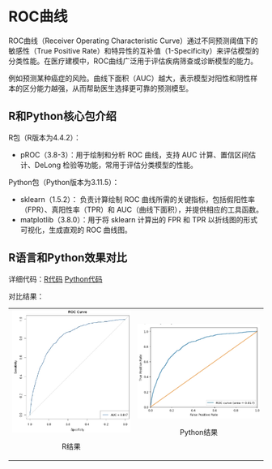 # ROC曲线

ROC曲线（Receiver Operating Characteristic Curve）通过不同预测阈值下的敏感性（True Positive Rate）和特异性的互补值（1-Specificity）来评估模型的分类性能。在医疗建模中，ROC曲线广泛用于评估疾病筛查或诊断模型的能力。

例如预测某种癌症的风险。曲线下面积（AUC）越大，表示模型对阳性和阴性样本的区分能力越强，从而帮助医生选择更可靠的预测模型。

## R和Python核心包介绍

R包（R版本为4.4.2）：
- pROC（3.8-3）：用于绘制和分析 ROC 曲线，支持 AUC 计算、置信区间估计、DeLong 检验等功能，常用于评估分类模型的性能。

Python包（Python版本为3.11.5）：
- sklearn（1.5.2）： 负责计算绘制 ROC 曲线所需的关键指标，包括假阳性率（FPR）、真阳性率（TPR）和 AUC（曲线下面积），并提供相应的工具函数。
- matplotlib（3.8.0）：用于将 sklearn 计算出的 FPR 和 TPR 以折线图的形式可视化，生成直观的 ROC 曲线图。

## R语言和Python效果对比

详细代码：[R代码](./R.ipynb) [Python代码](./Python.ipynb)

对比结果：

<table>
  <tr>
    <td style="text-align: center;">
      <img src="result/R.jpg" alt="R" width="300">
      <p>R结果</p>
    </td>
    <td style="text-align: center;">
      <img src="result/Python.jpg" alt="Python" width="300">
      <p>Python结果</p>
    </td>
  </tr>
</table>
